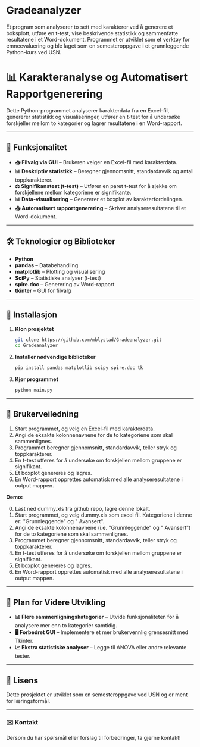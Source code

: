 # Gradeanalyzer
Et program som analyserer to sett med karakterer ved å generere et boksplott, utføre en t-test, vise beskrivende statistikk og sammenfatte resultatene i et Word-dokument. Programmet er utviklet som et verktøy for emneevaluering og ble laget som en semesteroppgave i et grunnleggende Python-kurs ved USN.



# 📊 Karakteranalyse og Automatisert Rapportgenerering  

Dette Python-programmet analyserer karakterdata fra en Excel-fil, genererer statistikk og visualiseringer, utfører en t-test for å undersøke forskjeller mellom to kategorier og lagrer resultatene i en Word-rapport.  

---

## 🚀 Funksjonalitet  

- **📥 Filvalg via GUI** – Brukeren velger en Excel-fil med karakterdata.  
- **📊 Deskriptiv statistikk** – Beregner gjennomsnitt, standardavvik og antall toppkarakterer.  
- **⚖️ Signifikanstest (t-test)** – Utfører en paret t-test for å sjekke om forskjellene mellom kategoriene er signifikante.  
- **📊 Data-visualisering** – Genererer et boxplot av karakterfordelingen.  
- **📤 Automatisert rapportgenerering** – Skriver analyseresultatene til et Word-dokument.  

---

## 🛠️ Teknologier og Biblioteker  

- **Python**  
- **pandas** – Databehandling  
- **matplotlib** – Plotting og visualisering  
- **SciPy** – Statistiske analyser (t-test)  
- **spire.doc** – Generering av Word-rapport  
- **tkinter** – GUI for filvalg  

---

## 🔧 Installasjon  

1. **Klon prosjektet**  
   ```bash
   git clone https://github.com/mblystad/Gradeanalyzer.git
   cd Gradeanalyzer
   ```
2. **Installer nødvendige biblioteker**  
   ```bash
   pip install pandas matplotlib scipy spire.doc tk
   ```
3. **Kjør programmet**  
   ```bash
   python main.py
   ```

---

## 📖 Brukerveiledning  

1. Start programmet, og velg en Excel-fil med karakterdata.  
2. Angi de eksakte kolonnenavnene for de to kategoriene som skal sammenlignes.  
3. Programmet beregner gjennomsnitt, standardavvik, teller stryk og toppkarakterer.  
4. En t-test utføres for å undersøke om forskjellen mellom gruppene er signifikant.  
5. Et boxplot genereres og lagres.  
6. En Word-rapport opprettes automatisk med alle analyseresultatene i output mappen.

**Demo:**

0. Last ned dummy.xls fra github repo, lagre denne lokalt.
1. Start programmet, og velg dummy.xls som excel fil. Kategoriene i denne er: "Grunnleggende" og " Avansert".  
2. Angi de eksakte kolonnenavnene (i.e. "Grunnleggende" og " Avansert")  for de to kategoriene som skal sammenlignes.  
3. Programmet beregner gjennomsnitt, standardavvik, teller stryk og toppkarakterer.  
4. En t-test utføres for å undersøke om forskjellen mellom gruppene er signifikant.  
5. Et boxplot genereres og lagres.  
6. En Word-rapport opprettes automatisk med alle analyseresultatene i output mappen.

---

## 🎯 Plan for Videre Utvikling  

- **📊 Flere sammenligningskategorier** – Utvide funksjonaliteten for å analysere mer enn to kategorier samtidig.  
- **🖥️ Forbedret GUI** – Implementere et mer brukervennlig grensesnitt med Tkinter.  
- **📈 Ekstra statistiske analyser** – Legge til ANOVA eller andre relevante tester.  

---

## 📜 Lisens  

Dette prosjektet er utviklet som en semesteroppgave ved USN og er ment for læringsformål.  

---

### ✉️ Kontakt  

Dersom du har spørsmål eller forslag til forbedringer, ta gjerne kontakt!  
